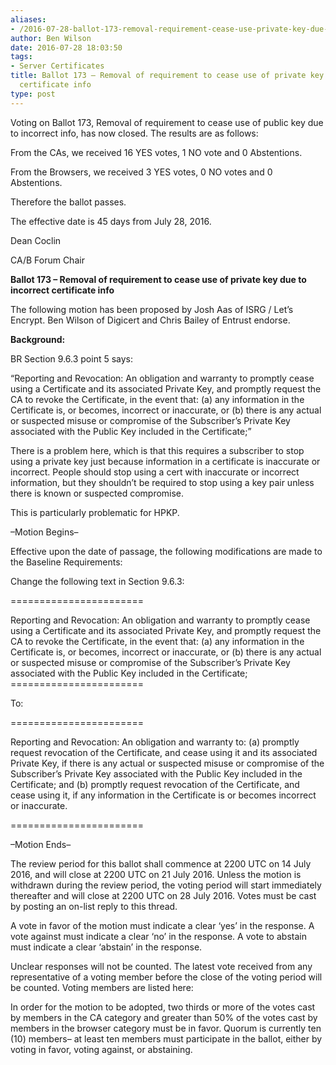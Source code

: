 ```yaml
---
aliases:
- /2016-07-28-ballot-173-removal-requirement-cease-use-private-key-due-incorrect-certificate-info/
author: Ben Wilson
date: 2016-07-28 18:03:50
tags:
- Server Certificates
title: Ballot 173 – Removal of requirement to cease use of private key due to incorrect
  certificate info
type: post
---
```


Voting on Ballot 173, Removal of requirement to cease use of public key due to incorrect info, has now closed. The results are as follows:

From the CAs, we received 16 YES votes, 1 NO vote and 0 Abstentions.

From the Browsers, we received 3 YES votes, 0 NO votes and 0 Abstentions.

Therefore the ballot passes.

The effective date is 45 days from July 28, 2016.

Dean Coclin

CA/B Forum Chair

**Ballot 173 – Removal of requirement to cease use of private key due to incorrect certificate info**

The following motion has been proposed by Josh Aas of ISRG / Let’s Encrypt. Ben Wilson of Digicert and Chris Bailey of Entrust endorse.

**Background:**

BR Section 9.6.3 point 5 says:

“Reporting and Revocation: An obligation and warranty to promptly cease using a Certificate and its associated Private Key, and promptly request the CA to revoke the Certificate, in the event that: (a) any information in the Certificate is, or becomes, incorrect or inaccurate, or (b) there is any actual or suspected misuse or compromise of the Subscriber’s Private Key associated with the Public Key included in the Certificate;”

There is a problem here, which is that this requires a subscriber to stop using a private key just because information in a certificate is inaccurate or incorrect. People should stop using a cert with inaccurate or incorrect information, but they shouldn’t be required to stop using a key pair unless there is known or suspected compromise.

This is particularly problematic for HPKP.

–Motion Begins–

Effective upon the date of passage, the following modifications are made to the Baseline Requirements:

Change the following text in Section 9.6.3:

\=======================

Reporting and Revocation: An obligation and warranty to promptly cease using a Certificate and its associated Private Key, and promptly request the CA to revoke the Certificate, in the event that: (a) any information in the Certificate is, or becomes, incorrect or inaccurate, or (b) there is any actual or suspected misuse or compromise of the Subscriber’s Private Key associated with the Public Key included in the Certificate; =======================

To:

\=======================

Reporting and Revocation: An obligation and warranty to: (a) promptly request revocation of the Certificate, and cease using it and its associated Private Key, if there is any actual or suspected misuse or compromise of the Subscriber’s Private Key associated with the Public Key included in the Certificate; and (b) promptly request revocation of the Certificate, and cease using it, if any information in the Certificate is or becomes incorrect or inaccurate.

\=======================

–Motion Ends–

The review period for this ballot shall commence at 2200 UTC on 14 July 2016, and will close at 2200 UTC on 21 July 2016. Unless the motion is withdrawn during the review period, the voting period will start immediately thereafter and will close at 2200 UTC on 28 July 2016. Votes must be cast by posting an on-list reply to this thread.

A vote in favor of the motion must indicate a clear ‘yes’ in the response. A vote against must indicate a clear ‘no’ in the response. A vote to abstain must indicate a clear ‘abstain’ in the response.

Unclear responses will not be counted. The latest vote received from any representative of a voting member before the close of the voting period will be counted. Voting members are listed here:

In order for the motion to be adopted, two thirds or more of the votes cast by members in the CA category and greater than 50% of the votes cast by members in the browser category must be in favor. Quorum is currently ten (10) members– at least ten members must participate in the ballot, either by voting in favor, voting against, or abstaining.